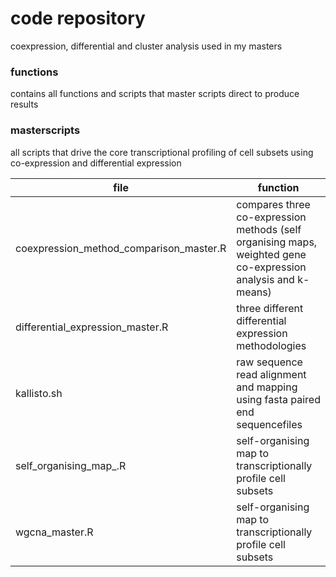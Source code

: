 # code repository

coexpression, differential and cluster analysis used in my masters

### functions

contains all functions and scripts that master scripts direct to produce results

### masterscripts

all scripts that drive the core transcriptional profiling of cell subsets using co-expression and differential expression

| file | function |
| ------ | ----------- |
| coexpression_method_comparison_master.R   | compares three co-expression methods (self organising maps, weighted gene co-expression analysis and k-means) |
| differential_expression_master.R | three different differential expression methodologies |
| kallisto.sh    | raw sequence read alignment and mapping using fasta paired end sequencefiles  |
| self_organising_map_.R    | self-organising map to transcriptionally profile cell subsets  |
| wgcna_master.R    | self-organising map to transcriptionally profile cell subsets  |




